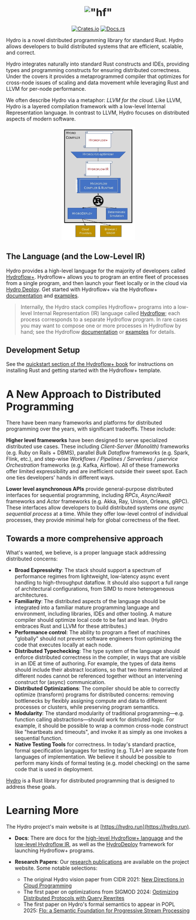 <h1 align="center">
    <img src="https://raw.githubusercontent.com/hydro-project/hydroflow/main/docs/static/img/hydro-logo.svg" width="200" alt='"hf"'>
</h1>
<p align="center">
    <a href="https://crates.io/crates/hydroflow"><img src="https://img.shields.io/crates/v/hydroflow?style=flat-square&logo=rust" alt="Crates.io"></a>
    <a href="https://docs.rs/hydroflow/"><img src="https://img.shields.io/badge/docs.rs-Hydroflow-blue?style=flat-square&logo=read-the-docs&logoColor=white" alt="Docs.rs"></a>
</p>

Hydro is a novel distributed programming library for standard Rust. Hydro allows developers to build distributed systems that are efficient, scalable, and correct. 

Hydro integrates naturally into standard Rust constructs and IDEs, providing types and programming constructs for ensuring distributed correctness. Under the covers it provides a metaprogrammed compiler that optimizes for cross-node issues of scaling and data movement while leveraging Rust and LLVM for per-node performance. 

We often describe Hydro via a metaphor: *LLVM for the cloud*. Like LLVM, Hydro is a layered compilation framework with a low-level Internal Representation language. In contrast to LLVM, Hydro focuses on distributed aspects of modern software. 
  
<div align="center">
  <img src="docs/static/img/hydro-stack.png" alt="Image description" width="200">
</div>


## The Language (and the Low-Level IR)
Hydro provides a high-level language for the majority of developers called [Hydroflow+](https://hydro.run/docs/hydroflow_plus). Hydroflow+ allows you to program an entire fleet of processes from a single program, and then launch your fleet locally or in the cloud via [Hydro Deploy](https://hydro.run/docs/deploy). Get started with Hydroflow+ via the Hydroflow+ [documentation](https://hydro.run/docs/hydroflow_plus) and [examples](https://github.com/hydro-project/hydroflow/tree/main/hydroflow_plus_test/examples).

> Internally, the Hydro stack compiles Hydroflow+ programs into a low-level Internal Representation (IR) language called [Hydroflow](https://hydro.run/docs/hydroflow); each process corresponds to a separate Hydroflow program. In rare cases you may want to compose one or more processes in Hydroflow by hand; see the Hydroflow [documentation](https://hydro.run/docs/hydroflow) or [examples](https://github.com/hydro-project/hydroflow/tree/main/hydroflow/examples) for details.

## Development Setup

See the [quickstart section of the Hydroflow+ book](https://hydro.run/docs/hydro/quickstart/) for instructions on installing Rust and getting started with the Hydroflow+ template.

# A New Approach to Distributed Programming
There have been many frameworks and platforms for distributed programming over the years, with significant tradeoffs. These include:

**Higher level frameworks** have been designed to serve specialized distributed use cases. These including *Client-Server (Monolith)* frameworks  (e.g. Ruby on Rails + DBMS), parallel *Bulk Dataflow* frameworks (e.g. Spark, Flink, etc.), and step-wise *Workflows / Pipelines / Serverless / μservice Orchestration* frameworks (e.g. Kafka, Airflow). All of these frameworks offer limited expressibility and are inefficient outside their sweet spot. Each one ties developers' hands in different ways.

**Lower level asynchronous APIs** provide general-purpose distributed interfaces for sequential programming, including
    *RPCs*, *Async/Await* frameworks and *Actor* frameworks (e.g. Akka, Ray, Unison, Orleans, gRPC). These interfaces allow developers to build distributed systems *one async sequential process* at a time. While they offer low-level control of individual processes, they provide minimal help for global correctness of the fleet.

## Towards a more comprehensive approach
What's wanted, we believe, is a proper language stack addressing distributed concerns:

- **Broad Expressivity**: The stack should support a spectrum of performance regimes from lightweight, low-latency async event handling to high-throughput dataflow. It should also support a full range of architectural configurations, from SIMD to more heterogeneous architectures.
- **Familiarity**: The distributed aspects of the language should be integrated into a familiar mature programming language and environment, including libraries, IDEs and other tooling. A mature compiler should optimize local code to be fast and lean. (Hydro embraces Rust and LLVM for these attributes.)
- **Performance control**: The ability to program a fleet of machines "globally" should not prevent software engineers from optimizing the code that executes locally at each node.
- **Distributed Typechecking**: The type system of the language should enforce distributed correctness in the compiler, in ways that are visible in an IDE at time of authoring. For example, the types of data items should include their abstract locations, so that two items materialized at different nodes cannot be referenced together without an intervening construct for (async) communication.
- **Distributed Optimizations**: The compiler should be able to correctly optimize (transform) programs for distributed concerns: removing bottlenecks by flexibly assigning compute and data to different processes or clusters, while preserving program semantics.
- **Modularity**: The standard modularity of traditional programming—e.g. function calling abstractions—should work for distriuted logic. For example, it should be possible to wrap a common cross-node construct like "heartbeats and timeouts", and invoke it as simply as one invokes a sequential function.
- **Native Testing Tools** for correctness. In today's standard practice, formal specification languages for testing (e.g. TLA+) are separate from languages of implementation. We believe it should be possible to perform many kinds of formal testing (e.g. model checking) on the same code that is used in deployment. 

[Hydro](https://hydro.run) is a Rust library for distributed programming that is designed to address these goals. 

# Learning More
The Hydro project's main website is at [https://hydro.run](https://hydro.run).

- **Docs**: There are docs for the [high-level Hydroflow+ language](https://hydro.run/docs/hydroflow_plus/) and the [low-level Hydroflow IR](https://hydro.run/docs/hydroflow), as well as the [HydroDeploy](https://hydro.run/docs/deploy) framework for launching Hydroflow+ programs.

- **Research Papers**: Our [research publications](https://hydro.run/research) are available on the project website. Some notable selections:
    - The original Hydro vision paper from CIDR 2021: [New Directions in Cloud Programming](https://hydro.run/papers/new-directions.pdf)
    - The first paper on optimizations from SIGMOD 2024: [Optimizing Distributed Protocols with Query Rewrites](https://hydro.run/papers/david-sigmod-2024.pdf)
    - The first paper on Hydro's formal semantics to appear in POPL 2025: [Flo: a Semantic Foundation for Progressive Stream Processing](https://arxiv.org/abs/2411.08274)

